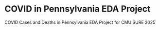 # COVID in Pennsylvania EDA Project
COVID Cases and Deaths in Pennsylvania EDA Project for CMU SURE 2025 

